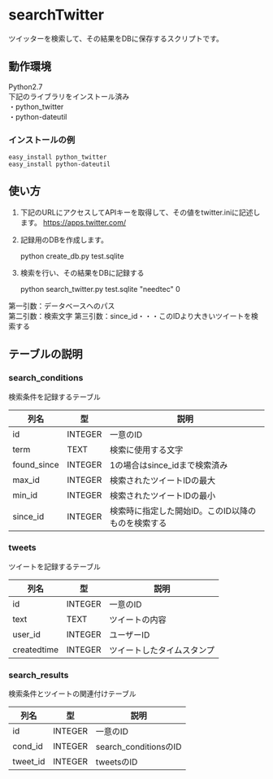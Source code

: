 searchTwitter
==========
ツイッターを検索して、その結果をDBに保存するスクリプトです。

動作環境
------
Python2.7  
下記のライブラリをインストール済み  
・python_twitter  
・python-dateutil  

### インストールの例 ###
    easy_install python_twitter
    easy_install python-dateutil



使い方
------
1. 下記のURLにアクセスしてAPIキーを取得して、その値をtwitter.iniに記述します。 
https://apps.twitter.com/


2. 記録用のDBを作成します。  

    python create_db.py test.sqlite


3. 検索を行い、その結果をDBに記録する

    python search_twitter.py test.sqlite "needtec" 0

第一引数：データベースへのパス  
第二引数：検索文字
第三引数：since_id・・・このIDより大きいツイートを検索する  



テーブルの説明
------
### search_conditions ###
検索条件を記録するテーブル

|列名|型|説明|
|---|---|---|
|id|INTEGER|一意のID|
|term|TEXT|検索に使用する文字|
|found_since|INTEGER|1の場合はsince_idまで検索済み|
|max_id|INTEGER|検索されたツイートIDの最大|
|min_id|INTEGER|検索されたツイートIDの最小|
|since_id|INTEGER|検索時に指定した開始ID。このID以降のものを検索する|

### tweets ###
ツイートを記録するテーブル

|列名|型|説明|
|---|---|---|
|id|INTEGER|一意のID|
|text|TEXT|ツイートの内容|
|user_id|INTEGER|ユーザーID|
|createdtime|INTEGER|ツイートしたタイムスタンプ|


### search_results ###
検索条件とツイートの関連付けテーブル

|列名|型|説明|
|---|---|---|
|id|INTEGER|一意のID|
|cond_id|INTEGER|search_conditionsのID|
|tweet_id|INTEGER|tweetsのID|

